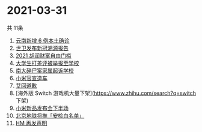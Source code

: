 # 2021-03-31
  共 11条

  <!-- BEGIN -->
  <!-- 最后更新时间:Wed Mar 31 2021 09:14:50 GMT+0000 (Coordinated Universal Time) -->
  1. [云南新增 6 例本土确诊](https://www.zhihu.com/search?q=云南新增)
1. [世卫发布新冠溯源报告](https://www.zhihu.com/search?q=新冠溯源)
1. [2021 胡润财富自由门槛](https://www.zhihu.com/search?q=财富自由)
1. [大学生打差评被举报至学校](https://www.zhihu.com/search?q=豆瓣差评)
1. [南大碎尸案家属起诉学校](https://www.zhihu.com/search?q=南大碎尸案)
1. [小米官宣造车](https://www.zhihu.com/search?q=小米造车)
1. [艾回道歉](https://www.zhihu.com/search?q=艾回道歉)
1. [海外版 Switch 游戏机大量下架](https://www.zhihu.com/search?q=switch 下架)
1. [小米新品发布会下半场](https://www.zhihu.com/search?q=小米)
1. [北京地铁将推「安检白名单」](https://www.zhihu.com/search?q=北京地铁)
1. [HM 再发声明](https://www.zhihu.com/search?q=hm)
  <!-- END -->
  